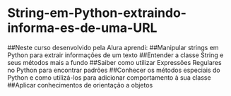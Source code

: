 # String-em-Python-extraindo-informa-es-de-uma-URL

##Neste curso desenvolvido pela Alura aprendi:
##Manipular strings em Python para extrair informações de um texto
##Entender a classe String e seus métodos mais a fundo
##Saiber como utilizar Expressões Regulares no Python para encontrar padrões
##Conhecer os métodos especiais do Python e como utilizá-los para adicionar comportamento à sua classe
##Aplicar conhecimentos de orientação a objetos
